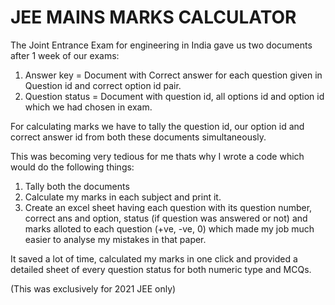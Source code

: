 
# JEE MAINS MARKS CALCULATOR

The Joint Entrance Exam for engineering in India gave us two documents after 1 week of our exams:

1. Answer key = Document with Correct answer for each question given in Question id and correct option id pair.
2. Question status = Document with question id, all options id and option id which we had chosen in exam.


For calculating marks we have to tally the question id, our option id and correct answer id from both these documents simultaneously.

This was becoming very tedious for me thats why I wrote a code which would do the following things:

1. Tally both the documents
2. Calculate my marks in each subject and print it.
3. Create an excel sheet having each question with its question number, correct ans and option, status (if question was answered or not) and marks alloted to each question (+ve, -ve, 0) which made my job much easier to analyse my mistakes in that paper.


It saved a lot of time, calculated my marks in one click and provided a detailed sheet of every question status for both numeric type and MCQs.

(This was exclusively for 2021 JEE only)
